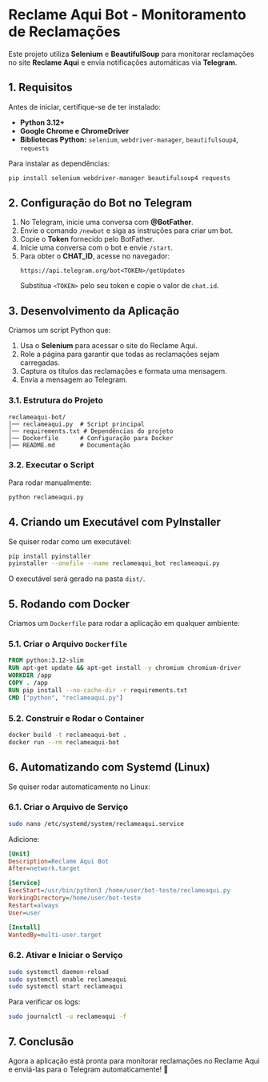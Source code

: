 # Reclame Aqui Bot - Monitoramento de Reclamações

Este projeto utiliza **Selenium** e **BeautifulSoup** para monitorar reclamações no site **Reclame Aqui** e envia notificações automáticas via **Telegram**.

## **1. Requisitos**
Antes de iniciar, certifique-se de ter instalado:
- **Python 3.12+**
- **Google Chrome e ChromeDriver**
- **Bibliotecas Python:** `selenium`, `webdriver-manager`, `beautifulsoup4`, `requests`

Para instalar as dependências:
```bash
pip install selenium webdriver-manager beautifulsoup4 requests
```

## **2. Configuração do Bot no Telegram**
1. No Telegram, inicie uma conversa com **@BotFather**.
2. Envie o comando `/newbot` e siga as instruções para criar um bot.
3. Copie o **Token** fornecido pelo BotFather.
4. Inicie uma conversa com o bot e envie `/start`.
5. Para obter o **CHAT_ID**, acesse no navegador:
   ```
   https://api.telegram.org/bot<TOKEN>/getUpdates
   ```
   Substitua `<TOKEN>` pelo seu token e copie o valor de `chat.id`.

## **3. Desenvolvimento da Aplicação**
Criamos um script Python que:
1. Usa o **Selenium** para acessar o site do Reclame Aqui.
2. Role a página para garantir que todas as reclamações sejam carregadas.
3. Captura os títulos das reclamações e formata uma mensagem.
4. Envia a mensagem ao Telegram.

### **3.1. Estrutura do Projeto**
```
reclameaqui-bot/
│── reclameaqui.py  # Script principal
│── requirements.txt # Dependências do projeto
│── Dockerfile      # Configuração para Docker
│── README.md       # Documentação
```

### **3.2. Executar o Script**
Para rodar manualmente:
```bash
python reclameaqui.py
```

## **4. Criando um Executável com PyInstaller**
Se quiser rodar como um executável:
```bash
pip install pyinstaller
pyinstaller --onefile --name reclameaqui_bot reclameaqui.py
```
O executável será gerado na pasta `dist/`.

## **5. Rodando com Docker**
Criamos um `Dockerfile` para rodar a aplicação em qualquer ambiente:

### **5.1. Criar o Arquivo `Dockerfile`**
```dockerfile
FROM python:3.12-slim
RUN apt-get update && apt-get install -y chromium chromium-driver
WORKDIR /app
COPY . /app
RUN pip install --no-cache-dir -r requirements.txt
CMD ["python", "reclameaqui.py"]
```

### **5.2. Construir e Rodar o Container**
```bash
docker build -t reclameaqui-bot .
docker run --rm reclameaqui-bot
```

## **6. Automatizando com Systemd (Linux)**
Se quiser rodar automaticamente no Linux:

### **6.1. Criar o Arquivo de Serviço**
```bash
sudo nano /etc/systemd/system/reclameaqui.service
```
Adicione:
```ini
[Unit]
Description=Reclame Aqui Bot
After=network.target

[Service]
ExecStart=/usr/bin/python3 /home/user/bot-teste/reclameaqui.py
WorkingDirectory=/home/user/bot-teste
Restart=always
User=user

[Install]
WantedBy=multi-user.target
```

### **6.2. Ativar e Iniciar o Serviço**
```bash
sudo systemctl daemon-reload
sudo systemctl enable reclameaqui
sudo systemctl start reclameaqui
```
Para verificar os logs:
```bash
sudo journalctl -u reclameaqui -f
```

## **7. Conclusão**
Agora a  aplicação está pronta para monitorar reclamações no Reclame Aqui e enviá-las para o Telegram automaticamente! 🚀

